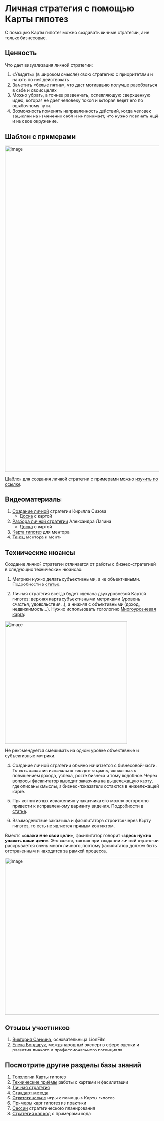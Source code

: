 # Личная стратегия с помощью Карты гипотез

С помощью Карты гипотез можно создавать личные стратегии, а не только бизнесовые. 

## Ценность

Что дает визуализация личной стратегии:
1. «Увидеть» (в широком смысле) свою стратегию с приоритетами и начать по ней действовать
1. Заметить «белые пятна», что даст мотивацию получше разобраться в себе и своих целях
1. Можно убрать, а точнее развенчать, ослепляющую сверхценную идею, которая не дает человеку покоя и которая ведет его по ошибочному пути.
1. Возможность поменять направленность действий, когда человек зациклен на изменении себя и не понимает, что нужно повлиять ещё и на свое окружение.

## Шаблон с примерами
<img width="1066" alt="image" src="https://github.com/user-attachments/assets/57fcfd6b-4d2b-4d15-bf12-24d48f61dfa2" />

Шаблон для создания личной стратегии с примерами можно [изучить по ссылке](https://app.holst.so/share/b/cd179364-7578-4e2f-bda7-bf225c545879?objectId=5a6fa5f6-c655-4d8c-9e9b-19fb2ebd98db).

## Видеоматериалы
1. [Создание личной](https://rutube.ru/video/39bb39ef19f013e7680b39c8ea1ec801/) стратегии Кирилла Сизова
   * [Доска](https://app.holst.so/share/b/81bdc17f-1ea0-40fd-8adc-da820350d131) с картой
1. [Разбора личной стратегии](https://rutube.ru/video/63272cb164814c4b12a13ad3566745ad/) Александра Лапина
   * [Доска](https://app.holst.so/share/b/6d05e48e-b7b1-4e17-90bb-2f03a0f9e43b) с картой
1. [Карта гипотез](https://blog.byndyu.ru/2024/01/blog-post_7.html) для ментора 
1. [Танец](https://blog.byndyu.ru/2025/03/blog-post.html) ментора и менти

## Технические нюансы

Создание личной стратегии отличается от работы с бизнес-стратегией в следующих техническим нюансах:

1. Метрики нужно делать субъективными, а не объективными. Подробности в [статье](https://vc.ru/life/1339257-lichnaya-strategiya-bez-boli-i-vygoraniya).

2. Личная стратегия всегда будет сделана двухуровневой Картой гипотез: верхняя карта субъективными метриками (уровень счастья, удовольствия...), а нижняя с объективными (доход, недвижимость...). Нужно использовать топологию [Многоуровневая карта](topology.md#manylevels):

<img width="400" alt="image" src="https://github.com/user-attachments/assets/4459a660-ba45-44e3-95af-6497d710345c" />

Не рекомендуется смешивать на одном уровне объективные и субъективные метрики.

4. Создание личной стратегии обычно начитается с бизнесовой части. То есть заказчик изначально говорит о целях, связанных с повышением дохода, успеха, росте бизнеса и тому подобное. Через вопросы фасилитатор выводит заказчика на вышележащую карту, где описаны смыслы, а бизнес-показатели остаются в нижележащей карте.

5. При когнитивных искажениях у заказчика его можно осторожно привести к исправленному варианту видения. Подробности в [статье](https://blog.byndyu.ru/2024/01/blog-post_7.html).

6. Взаимодействие заказчика и фасилитатора строится через Карту гипотез, то есть не является прямым контактом.

Вместо «**скажи мне свои цели**», фасилитатор говорит «**здесь нужно указать ваши цели**». Это важно, так как при создании личной стратегии раскрывается очень много личного, поэтому фасилитатор должен быть отстраненным и находится за рамкой процесса.

<img width="513" alt="image" src="https://github.com/user-attachments/assets/dcc26516-cd71-4b16-96d1-1e825703e11d" />

## Отзывы участников
1. [Виктория Санкина](https://картагипотез.рф/tpost/pxenpl6nh1-viktoriya-sankina-osnovatelnitsa-lionfil), основательница LionFilm
1. [Елена Бондарук](https://картагипотез.рф/tpost/hz3m594fp1-elena-bondaruk-mezhdunarodnii-ekspert-v), международный эксперт в сфере оценки и развития личного и профессионального потенциала

## Посмотрите другие разделы базы знаний
1. [Топологии](topology.md) Карты гипотез
1. [Технические приёмы](techniques.md) работы с картами и фасилитации
1. [Личная стратегия](personalstrategy.md)
1. [Стандарт метода](standard.md)
1. [Стратегические](strategicgames.md) игры с помощью Карты гипотез
1. [Примеры](examples.md) карт гипотез из практики
1. [Сессии](stratsession.md) стратегического планирования
1. [Стратегия как код](strategyascode.md) с примерами кода
